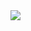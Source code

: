 <img align="left" src="https://github-readme-stats.vercel.app/api?username=perfree&show_icons=true&icon_color=CE1D2D&text_color=718096&bg_color=ffffff&hide_title=true" />
